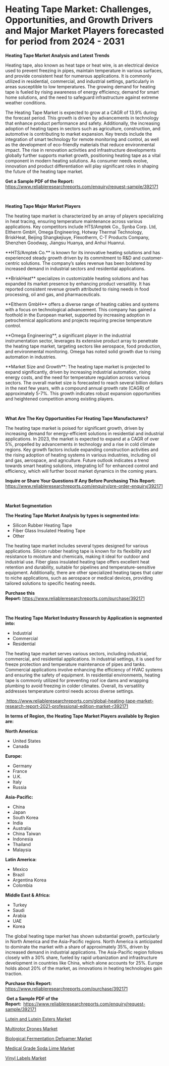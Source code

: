 <p><h1>Heating Tape Market: Challenges, Opportunities, and Growth Drivers and Major Market Players forecasted for period from 2024 - 2031</h1></p><p><strong>Heating Tape Market Analysis and Latest Trends</strong></p>
<p><p>Heating tape, also known as heat tape or heat wire, is an electrical device used to prevent freezing in pipes, maintain temperature in various surfaces, and provide consistent heat for numerous applications. It is commonly utilized in residential, commercial, and industrial settings, particularly in areas susceptible to low temperatures. The growing demand for heating tape is fueled by rising awareness of energy efficiency, demand for smart home solutions, and the need to safeguard infrastructure against extreme weather conditions.</p><p>The Heating Tape Market is expected to grow at a CAGR of 13.9% during the forecast period. This growth is driven by advancements in technology that enhance product performance and safety. Additionally, the increasing adoption of heating tapes in sectors such as agriculture, construction, and automotive is contributing to market expansion. Key trends include the integration of smart technology for remote monitoring and control, as well as the development of eco-friendly materials that reduce environmental impact. The rise in renovation activities and infrastructure developments globally further supports market growth, positioning heating tape as a vital component in modern heating solutions. As consumer needs evolve, innovation and product differentiation will play significant roles in shaping the future of the heating tape market.</p></p>
<p><strong>Get a Sample PDF of the Report:&nbsp;</strong> <a href="https://www.reliableresearchreports.com/enquiry/request-sample/392171?utm_campaign=10&utm_medium=2&utm_source=Github&utm_content=ia&utm_term=26102024&utm_id=heating-tape">https://www.reliableresearchreports.com/enquiry/request-sample/392171</a></p>
<p>&nbsp;</p>
<p><strong>Heating Tape Major Market Players</strong></p>
<p><p>The heating tape market is characterized by an array of players specializing in heat tracing, ensuring temperature maintenance across various applications. Key competitors include HTS/Amptek Co., Synba Corp. Ltd, Eltherm GmbH, Omega Engineering, Hotway Thermal Technology, BriskHeat, Beijing Shangkejiuye, Flexotherm, C-T Products Company, Shenzhen Goodway, Jiangsu Huanya, and Anhui Huanrui.</p><p>**HTS/Amptek Co.** is known for its innovative heating solutions and has experienced steady growth driven by its commitment to R&D and customer-centric solutions. The company’s sales revenue has been bolstered by increased demand in industrial sectors and residential applications.</p><p>**BriskHeat** specializes in customizable heating solutions and has expanded its market presence by enhancing product versatility. It has reported consistent revenue growth attributed to rising needs in food processing, oil and gas, and pharmaceuticals.</p><p>**Eltherm GmbH** offers a diverse range of heating cables and systems with a focus on technological advancement. This company has gained a foothold in the European market, supported by increasing adoption in petrochemical applications and projects requiring precise temperature control.</p><p>**Omega Engineering**, a significant player in the industrial instrumentation sector, leverages its extensive product array to penetrate the heating tape market, targeting sectors like aerospace, food production, and environmental monitoring. Omega has noted solid growth due to rising automation in industries.</p><p>**Market Size and Growth**: The heating tape market is projected to expand significantly, driven by increasing industrial automation, rising energy costs, and the need for temperature regulation across various sectors. The overall market size is forecasted to reach several billion dollars in the next few years, with a compound annual growth rate (CAGR) of approximately 5-7%. This growth indicates robust expansion opportunities and heightened competition among existing players.</p></p>
<p>&nbsp;</p>
<p><strong>What Are The Key Opportunities For Heating Tape Manufacturers?</strong></p>
<p><p>The heating tape market is poised for significant growth, driven by increasing demand for energy-efficient solutions in residential and industrial applications. In 2023, the market is expected to expand at a CAGR of over 5%, propelled by advancements in technology and a rise in cold climate regions. Key growth factors include expanding construction activities and the rising adoption of heating systems in various industries, including oil and gas, aerospace, and agriculture. Future outlook indicates a trend towards smart heating solutions, integrating IoT for enhanced control and efficiency, which will further boost market dynamics in the coming years.</p></p>
<p><strong>Inquire or Share Your Questions If Any Before Purchasing This Report:</strong> <a href="https://www.reliableresearchreports.com/enquiry/pre-order-enquiry/392171?utm_campaign=10&utm_medium=2&utm_source=Github&utm_content=ia&utm_term=26102024&utm_id=heating-tape">https://www.reliableresearchreports.com/enquiry/pre-order-enquiry/392171</a></p>
<p>&nbsp;</p>
<p><strong>Market Segmentation</strong></p>
<p><strong>The Heating Tape Market Analysis by types is segmented into:</strong></p>
<p><ul><li>Silicon Rubber Heating Tape</li><li>Fiber Glass Insulated Heating Tape</li><li>Other</li></ul></p>
<p><p>The heating tape market includes several types designed for various applications. Silicon rubber heating tape is known for its flexibility and resistance to moisture and chemicals, making it ideal for outdoor and industrial use. Fiber glass insulated heating tape offers excellent heat retention and durability, suitable for pipelines and temperature-sensitive equipment. Additionally, there are other specialized heating tapes that cater to niche applications, such as aerospace or medical devices, providing tailored solutions to specific heating needs.</p></p>
<p><strong>Purchase this Report:&nbsp;</strong><a href="https://www.reliableresearchreports.com/purchase/392171?utm_campaign=10&utm_medium=2&utm_source=Github&utm_content=ia&utm_term=26102024&utm_id=heating-tape">https://www.reliableresearchreports.com/purchase/392171</a></p>
<p>&nbsp;</p>
<p><strong>The Heating Tape Market Industry Research by Application is segmented into:</strong></p>
<p><ul><li>Industrial</li><li>Commercial</li><li>Residential</li></ul></p>
<p><p>The heating tape market serves various sectors, including industrial, commercial, and residential applications. In industrial settings, it is used for freeze protection and temperature maintenance of pipes and tanks. Commercial applications involve enhancing the efficiency of HVAC systems and ensuring the safety of equipment. In residential environments, heating tape is commonly utilized for preventing roof ice dams and wrapping plumbing to avoid freezing in colder climates. Overall, its versatility addresses temperature control needs across diverse settings.</p></p>
<p><a href="https://www.reliableresearchreports.com/global-heating-tape-market-research-report-2021-professional-edition-market-r392171?utm_campaign=10&utm_medium=2&utm_source=Github&utm_content=ia&utm_term=26102024&utm_id=heating-tape">&nbsp;https://www.reliableresearchreports.com/global-heating-tape-market-research-report-2021-professional-edition-market-r392171</a></p>
<p><strong>In terms of Region, the Heating Tape Market Players available by Region are:</strong></p>
<p>
    <p> <strong> North America: </strong>
        <ul>
            <li>United States</li>
            <li>Canada</li>
        </ul>
        </p> 
    <p> <strong> Europe: </strong>
        <ul>
            <li>Germany</li>
            <li>France</li>
            <li>U.K.</li>
            <li>Italy</li>
            <li>Russia</li>
        </ul>
        </p> 
    <p> <strong> Asia-Pacific: </strong>
        <ul>
            <li>China</li>
            <li>Japan</li>
            <li>South Korea</li>
            <li>India</li>
            <li>Australia</li>
            <li>China Taiwan</li>
            <li>Indonesia</li>
            <li>Thailand</li>
            <li>Malaysia</li>
        </ul>
        </p> 
    <p> <strong> Latin America: </strong>
        <ul>
            <li>Mexico</li>
            <li>Brazil</li>
            <li>Argentina Korea</li>
            <li>Colombia</li>
        </ul>
        </p> 
    <p> <strong> Middle East & Africa: </strong>
        <ul>
            <li>Turkey</li>
            <li>Saudi</li>
            <li>Arabia</li>
            <li>UAE</li>
            <li>Korea</li>
        </ul>
    </p>
    </p>
<p><p>The global heating tape market has shown substantial growth, particularly in North America and the Asia-Pacific regions. North America is anticipated to dominate the market with a share of approximately 35%, driven by increased demand in industrial applications. The Asia-Pacific region follows closely with a 30% share, fueled by rapid urbanization and infrastructure development in countries like China, which alone accounts for 25%. Europe holds about 20% of the market, as innovations in heating technologies gain traction.</p></p>
<p><strong>Purchase this Report: </strong><a href="https://www.reliableresearchreports.com/purchase/392171?utm_campaign=10&utm_medium=2&utm_source=Github&utm_content=ia&utm_term=26102024&utm_id=heating-tape">https://www.reliableresearchreports.com/purchase/392171</a></p>
<p>&nbsp;<strong>Get a Sample PDF of the Report:&nbsp;&nbsp;</strong><a href="https://www.reliableresearchreports.com/enquiry/request-sample/392171?utm_campaign=10&utm_medium=2&utm_source=Github&utm_content=ia&utm_term=26102024&utm_id=heating-tape">https://www.reliableresearchreports.com/enquiry/request-sample/392171</a></p>
<p><strong></strong></p>
<p><p><a href="https://www.linkedin.com/pulse/lutein-esters-market-growth-outlook-from-2024-2031-projecting-bay3c?utm_campaign=10&utm_medium=2&utm_source=Github&utm_content=ia&utm_term=26102024&utm_id=heating-tape">Lutein and Lutein Esters Market</a></p><p><a href="https://issuu.com/reportprime-2/docs/multirotor-drones-market-size-2030._1632026bfb702f?utm_campaign=10&utm_medium=2&utm_source=Github&utm_content=ia&utm_term=26102024&utm_id=heating-tape">Multirotor Drones Market</a></p><p><a href="https://github.com/kimhelmer83/Market-Research-Report-List-1/blob/main/biological-fermentation-defoamer-market.md?utm_campaign=10&utm_medium=2&utm_source=Github&utm_content=ia&utm_term=26102024&utm_id=heating-tape">Biological Fermentation Defoamer Market</a></p><p><a href="https://www.linkedin.com/pulse/comprehensive-medical-grade-soda-lime-market-report-segmentation-ga42f?utm_campaign=10&utm_medium=2&utm_source=Github&utm_content=ia&utm_term=26102024&utm_id=heating-tape">Medical Grade Soda Lime Market</a></p><p><a href="https://github.com/NancyAlvarado586/Market-Research-Report-List-1/blob/main/vinyl-labels-market.md?utm_campaign=10&utm_medium=2&utm_source=Github&utm_content=ia&utm_term=26102024&utm_id=heating-tape">Vinyl Labels Market</a></p></p>
